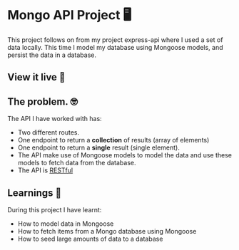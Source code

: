 # Mongo API Project 🖥

This project follows on from my project express-api where I used a set of data locally. This time I model my database using Mongoose models, and persist the data in a database.

## View it live 👀

## The problem. 🤓

The API I have worked with has: 

- Two different routes. 
- One endpoint to return a **collection** of results (array of elements)
- One endpoint to return a **single** result (single element).
- The API make use of Mongoose models to model the data and use these models to fetch data from the database.
- The API is [RESTful](https://www.smashingmagazine.com/2018/01/understanding-using-rest-api/)

## Learnings 🌟

During this project I have learnt:

- How to model data in Mongoose
- How to fetch items from a Mongo database using Mongoose
- How to seed large amounts of data to a database

